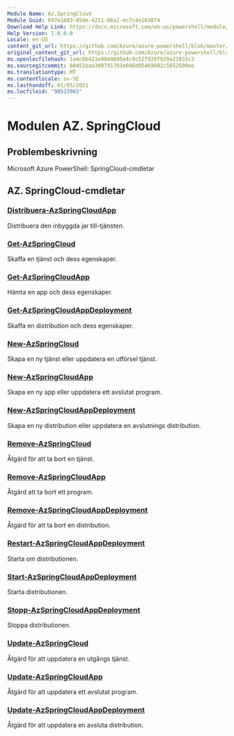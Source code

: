 ```yaml
---
Module Name: Az.SpringCloud
Module Guid: 697e18d3-95de-4211-86a1-ec7c4e163874
Download Help Link: https://docs.microsoft.com/en-us/powershell/module/az.springcloud
Help Version: 1.0.0.0
Locale: en-US
content_git_url: https://github.com/Azure/azure-powershell/blob/master/src/SpringCloud/help/Az.SpringCloud.md
original_content_git_url: https://github.com/Azure/azure-powershell/blob/master/src/SpringCloud/help/Az.SpringCloud.md
ms.openlocfilehash: 1a4c0b421e90d4695e4c9c52f920f929a21033c3
ms.sourcegitcommit: 68451baa389791703e666d95469602c5652609ee
ms.translationtype: MT
ms.contentlocale: sv-SE
ms.lasthandoff: 01/05/2021
ms.locfileid: "98523965"
---
```

# Modulen AZ. SpringCloud
## Problembeskrivning
Microsoft Azure PowerShell: SpringCloud-cmdletar

## AZ. SpringCloud-cmdletar
### [Distribuera-AzSpringCloudApp](Deploy-AzSpringCloudApp.md)
Distribuera den inbyggda jar till-tjänsten.

### [Get-AzSpringCloud](Get-AzSpringCloud.md)
Skaffa en tjänst och dess egenskaper.

### [Get-AzSpringCloudApp](Get-AzSpringCloudApp.md)
Hämta en app och dess egenskaper.

### [Get-AzSpringCloudAppDeployment](Get-AzSpringCloudAppDeployment.md)
Skaffa en distribution och dess egenskaper.

### [New-AzSpringCloud](New-AzSpringCloud.md)
Skapa en ny tjänst eller uppdatera en utförsel tjänst.

### [New-AzSpringCloudApp](New-AzSpringCloudApp.md)
Skapa en ny app eller uppdatera ett avslutat program.

### [New-AzSpringCloudAppDeployment](New-AzSpringCloudAppDeployment.md)
Skapa en ny distribution eller uppdatera en avslutnings distribution.

### [Remove-AzSpringCloud](Remove-AzSpringCloud.md)
Åtgärd för att ta bort en tjänst.

### [Remove-AzSpringCloudApp](Remove-AzSpringCloudApp.md)
Åtgärd att ta bort ett program.

### [Remove-AzSpringCloudAppDeployment](Remove-AzSpringCloudAppDeployment.md)
Åtgärd för att ta bort en distribution.

### [Restart-AzSpringCloudAppDeployment](Restart-AzSpringCloudAppDeployment.md)
Starta om distributionen.

### [Start-AzSpringCloudAppDeployment](Start-AzSpringCloudAppDeployment.md)
Starta distributionen.

### [Stopp-AzSpringCloudAppDeployment](Stop-AzSpringCloudAppDeployment.md)
Stoppa distributionen.

### [Update-AzSpringCloud](Update-AzSpringCloud.md)
Åtgärd för att uppdatera en utgångs tjänst.

### [Update-AzSpringCloudApp](Update-AzSpringCloudApp.md)
Åtgärd för att uppdatera ett avslutat program.

### [Update-AzSpringCloudAppDeployment](Update-AzSpringCloudAppDeployment.md)
Åtgärd för att uppdatera en avsluta distribution.

